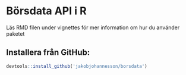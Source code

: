 # Börsdata API i R

Läs RMD filen under vignettes för mer information om hur du använder paketet

## Installera från GitHub:
```r
devtools::install_github('jakobjohannesson/borsdata')
```